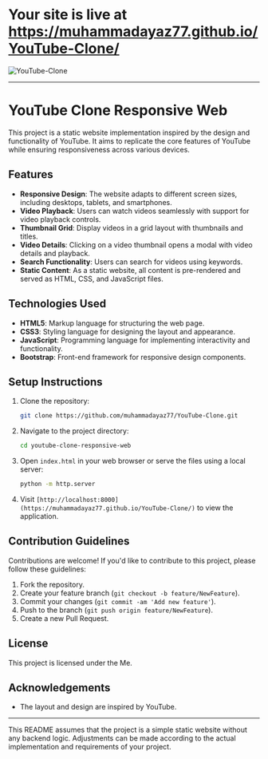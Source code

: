 # Your site is live at https://muhammadayaz77.github.io/YouTube-Clone/ <br>

![YouTube-Clone](https://github.com/muhammadayaz77/YouTube-Clone/assets/147421733/21114d1f-a91a-4daa-8edd-d13e5e67c96f)


---

# YouTube Clone Responsive Web

This project is a static website implementation inspired by the design and functionality of YouTube. It aims to replicate the core features of YouTube while ensuring responsiveness across various devices.

## Features

- **Responsive Design**: The website adapts to different screen sizes, including desktops, tablets, and smartphones.
- **Video Playback**: Users can watch videos seamlessly with support for video playback controls.
- **Thumbnail Grid**: Display videos in a grid layout with thumbnails and titles.
- **Video Details**: Clicking on a video thumbnail opens a modal with video details and playback.
- **Search Functionality**: Users can search for videos using keywords.
- **Static Content**: As a static website, all content is pre-rendered and served as HTML, CSS, and JavaScript files.

## Technologies Used

- **HTML5**: Markup language for structuring the web page.
- **CSS3**: Styling language for designing the layout and appearance.
- **JavaScript**: Programming language for implementing interactivity and functionality.
- **Bootstrap**: Front-end framework for responsive design components.

## Setup Instructions

1. Clone the repository:

   ```bash
   git clone https://github.com/muhammadayaz77/YouTube-Clone.git
   ```

2. Navigate to the project directory:

   ```bash
   cd youtube-clone-responsive-web
   ```

3. Open `index.html` in your web browser or serve the files using a local server:

   ```bash
   python -m http.server
   ```

4. Visit `[http://localhost:8000](https://muhammadayaz77.github.io/YouTube-Clone/)` to view the application.

## Contribution Guidelines

Contributions are welcome! If you'd like to contribute to this project, please follow these guidelines:

1. Fork the repository.
2. Create your feature branch (`git checkout -b feature/NewFeature`).
3. Commit your changes (`git commit -am 'Add new feature'`).
4. Push to the branch (`git push origin feature/NewFeature`).
5. Create a new Pull Request.

## License

This project is licensed under the Me.

## Acknowledgements

- The layout and design are inspired by YouTube.

---

This README assumes that the project is a simple static website without any backend logic. Adjustments can be made according to the actual implementation and requirements of your project.
